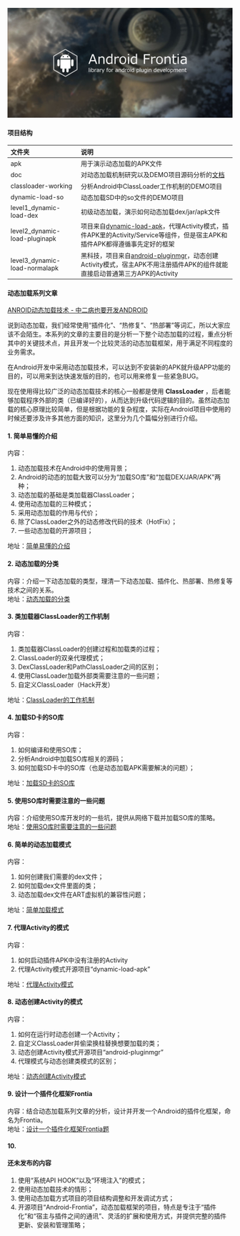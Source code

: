 
![android-dynamical-loading](doc/banner_frontia.jpg "android-dynamical-loading")

#### 项目结构
| 文件夹        |     说明     |
| :----------- | :-----------|
|apk  | 用于演示动态加载的APK文件 |
|doc  | 对动态加载机制研究以及DEMO项目源码分析的[文档](https://github.com/kaedea/android-dynamical-loading/tree/master/tech-dynamical-loading/doc) |
|classloader-working | 分析Android中ClassLoader工作机制的DEMO项目|
|dynamic-load-so | 动态加载SD中的so文件的DEMO项目 |
|level1_dynamic-load-dex    | 初级动态加载，演示如何动态加载dex/jar/apk文件 |
| level2_dynamic-load-pluginapk     | 项目来自[dynamic-load-apk](https://github.com/singwhatiwanna/dynamic-load-apk)，代理Activity模式，插件APK里的Activity/Service等组件，但是宿主APK和插件APK都得遵循事先定好的框架  |
|level3_dynamic-load-normalapk|黑科技，项目来自[android-pluginmgr](https://github.com/houkx/android-pluginmgr)，动态创建Activity模式，宿主APK不用注册插件APK的组件就能直接启动普通第三方APK的Activity|

#### 动态加载系列文章
[ANROID动态加载技术 - 中二病也要开发ANDROID](https://zhuanlan.zhihu.com/p/20515113)

说到动态加载，我们经常使用“插件化”、“热修复”、“热部署”等词汇，所以大家应该不会陌生。本系列的文章的主要目的是分析一下整个动态加载的过程，重点分析其中的关键技术点，并且开发一个比较灵活的动态加载框架，用于满足不同程度的业务需求。

在Android开发中采用动态加载技术，可以达到不安装新的APK就升级APP功能的目的，可以用来到达快速发版的目的，也可以用来修复一些紧急BUG。

现在使用得比较广泛的动态加载技术的核心一般都是使用 **ClassLoader** ，后者能够加载程序外部的类（已编译好的），从而达到升级代码逻辑的目的。虽然动态加载的核心原理比较简单，但是根据功能的复杂程度，实际在Android项目中使用的时候还要涉及许多其他方面的知识，这里分为几个篇幅分别进行介绍。

#### 1. 简单易懂的介绍
内容：
 1. 动态加载技术在Android中的使用背景；
 2. Android的动态的加载大致可以分为“加载SO库”和“加载DEX/JAR/APK”两种；
 3. 动态加载的基础是类加载器ClassLoader；
 4. 使用动态加载的三种模式；
 5. 采用动态加载的作用与代价；
 6. 除了ClassLoader之外的动态修改代码的技术（HotFix）；
 7. 一些动态加载的开源项目；

地址：[简单易懂的介绍](http://kaedea.com/2016/02/06/android-dynamical-loading-01-introduction/)
<br>

#### 2. 动态加载的分类
内容：介绍一下动态加载的类型，理清一下动态加载、插件化、热部署、热修复等技术之间的关系。<br>
地址：[动态加载的分类](http://kaedea.com/2016/05/14/android-dynamical-loading-02-type/)
<br>

#### 3. 类加载器ClassLoader的工作机制
内容：
 1. 类加载器ClassLoader的创建过程和加载类的过程；
 2. ClassLoader的双亲代理模式；
 3. DexClassLoader和PathClassLoader之间的区别；
 4. 使用ClassLoader加载外部类需要注意的一些问题；
 5. 自定义ClassLoader（Hack开发）

地址：[ClassLoader的工作机制](http://kaedea.com/2016/02/07/android-dynamical-loading-02-classloader/)
<br>

#### 4. 加载SD卡的SO库
内容：
 1. 如何编译和使用SO库；
 2. 分析Android中加载SO库相关的源码；
 3. 如何加载SD卡中的SO库（也是动态加载APK需要解决的问题）；

地址：[加载SD卡的SO库](http://kaedea.com/2016/06/01/android-dynamical-loading-03-so-in-sdcard/)
<br>

#### 5. 使用SO库时需要注意的一些问题
内容：介绍使用SO库开发时的一些坑，提供从网络下载并加载SO库的策略。<br>
地址：[使用SO库时需要注意的一些问题](http://kaedea.com/2016/06/04/android-dynamical-loading-04-so-problems/)
<br>

#### 6. 简单的动态加载模式
内容：
 1. 如何创建我们需要的dex文件；
 2. 如何加载dex文件里面的类；
 3. 动态加载dex文件在ART虚拟机的兼容性问题；

地址：[简单加载模式](http://kaedea.com/2016/06/05/android-dynamical-loading-05-so-simple-mode/)
<br>

#### 7. 代理Activity的模式
内容：
 1. 如何启动插件APK中没有注册的Activity
 2. 代理Activity模式开源项目“dynamic-load-apk”

地址：[代理Activity模式](http://kaedea.com/2016/06/10/android-dynamical-loading-06-proxy-activity/)
<br>

#### 8. 动态创建Activity的模式
内容：
 1. 如何在运行时动态创建一个Activity；
 2. 自定义ClassLoader并偷梁换柱替换想要加载的类；
 3. 动态创建Activity模式开源项目“android-pluginmgr”
 4. 代理模式与动态创建类模式的区别；

地址：[动态创建Activity模式](http://kaedea.com/2016/06/14/android-dynamical-loading-07-dynamic-activity/)
<br>

#### 9. 设计一个插件化框架Frontia
内容：结合动态加载系列文章的分析，设计并开发一个Android的插件化框架，命名为Frontia。<br>
地址：[设计一个插件化框架Frontia题](http://kaedea.com/2016/07/10/android-dynamical-loading-08-satrt-frontia/)
<br>

#### 10.

#### 还未发布的内容
1. 使用“系统API HOOK”以及“环境注入”的模式；
2. 使用动态加载技术的情形；
3. 使用动态加载方式项目的项目结构调整和开发调试方式；
4. 开源项目“Android-Frontia”，动态加载框架的项目，特点是专注于“插件化”和“宿主与插件之间的通讯”、灵活的扩展和使用方式，并提供完整的插件更新、安装和管理策略；
